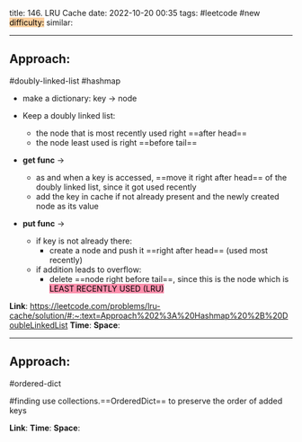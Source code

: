 title: 146. LRU Cache
date: 2022-10-20 00:35
tags: #leetcode #new
<mark style="background: #FFB86CA6;">difficulty:</mark> 
similar: 

---
## Approach:
#doubly-linked-list #hashmap 
- make a dictionary: key -> node
- Keep a doubly linked list: 
	- the node that is most recently used right ==after head==
	- the node least used is right ==before tail==

- **get func** ->
	- as and when a key is accessed, ==move it right after head== of the doubly linked list, since it got used recently
	- add the key in cache if not already present and the newly created node as its value
- **put func** ->
	- if key is not already there:
		- create a node and push it ==right after head== (used most recently)
	- if addition leads to overflow:
		- delete ==node right before tail==, since this is the node which is <mark style="background: #FF5582A6;">LEAST RECENTLY USED (LRU)</mark> 


**Link**: https://leetcode.com/problems/lru-cache/solution/#:~:text=Approach%202%3A%20Hashmap%20%2B%20DoubleLinkedList
**Time**:
**Space**:

---
## Approach:
#ordered-dict

#finding 
use collections.==OrderedDict== to preserve the order of added keys


**Link**: 
**Time**:
**Space**: